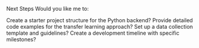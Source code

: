 Next Steps
Would you like me to:

Create a starter project structure for the Python backend?
Provide detailed code examples for the transfer learning approach?
Set up a data collection template and guidelines?
Create a development timeline with specific milestones?

